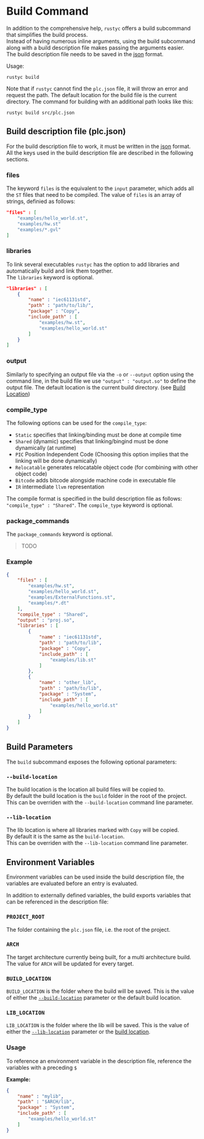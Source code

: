# Build Command 

In addition to the comprehensive help, `rustyc` offers a build subcommand that simplifies the build process. </br>
Instead of having numerous inline arguments, using the build subcommand along with a build description file makes passing the arguments easier. </br>
The build description file needs to be saved in the [json](https://en.wikipedia.org/wiki/JSON) format.

Usage: 

`rustyc build`

Note that if `rustyc` cannot find the `plc.json` file, it will throw an error and request the path. The default location for the build file is the current directory. The command for building with an additional path looks like this:

`rustyc build src/plc.json`


## Build description file (plc.json)

For the build description file to work, it must be written in the [json](https://en.wikipedia.org/wiki/JavaScript_Object_Notation) format. All the keys used in the build description file are described in the following sections. 


### files

The keyword `files` is the equivalent to the `input` parameter, which adds all the `ST` files that need to be compiled. The value of `files` is an array of strings, definied as follows:
```json
"files" : [
    "examples/hello_world.st",
    "examples/hw.st"
    "examples/*.gvl"
]
```


### libraries

To link several executables `rustyc` has the option to add libraries and automatically build and link them together.</br>
The `libraries` keyword is optional.

```json
"libraries" : [
    {
        "name" : "iec61131std",
        "path" : "path/to/lib/",
        "package" : "Copy",
        "include_path" : [
            "examples/hw.st",
            "examples/hello_world.st"
        ]
    }
]
```


### output

Similarly to specifying an output file via the `-o` or `--output` option using the command line, in the build file we use `"output" : "output.so"` to define the output file. The default location is the current build directory. (see [Build Location](#build-location)) 


### compile_type

The following options can be used for the `compile_type`:
<!-- TODO we should probably describe what each of those options do -->
- `Static` specifies that linking/binding must be done at compile time
- `Shared` (dynamic) specifies that linking/bingind must be done dynamically (at runtime)
- `PIC` Position Independent Code (Choosing this option implies that the linking will be done dynamically)
- `Relocatable` generates relocatable object code (for combining with other object code)
- `Bitcode` adds bitcode alongside machine code in executable file
- `IR` intermediate `llvm` representation

The compile format is specified in the build description file as follows:  `"compile_type" : "Shared"`.
The `compile_type` keyword is optional.


### package_commands
The `package_commands` keyword is optional.

> TODO

### Example

```json
{
    "files" : [
        "examples/hw.st",
        "examples/hello_world.st",
        "examples/ExternalFunctions.st",
        "examples/*.dt"
    ],
    "compile_type" : "Shared",
    "output" : "proj.so",
    "libraries" : [
        {
            "name" : "iec61131std",
            "path" : "path/to/lib",
            "package" : "Copy",
            "include_path" : [
                "examples/lib.st"
            ]
        },
        {
            "name" : "other_lib",
            "path" : "path/to/lib",
            "package" : "System",
            "include_path" : [
                "examples/hello_world.st"
            ]
        }
    ]
}
```

## Build Parameters

The `build` subcommand exposes the following optional parameters: 

### `--build-location`

The build location is the location all build files will be copied to. </br>
By default the build location is the `build` folder in the root of the project.</br>
This can be overriden with the `--build-location` command line parameter.

### `--lib-location`

The lib location is where all libraries marked with `Copy` will be copied. </br>
By default it is the same as the `build-location`.</br>
This can be overriden with the `--lib-location` command line parameter.


## Environment Variables

Environment variables can be used inside the build description file, the variables are evaluated before an entry is evaluated.

In addition to externally defined variables, the build exports variables that can be referenced in the description file:

### `PROJECT_ROOT`

The folder containing the `plc.json` file, i.e. the root of the project.

### `ARCH`

The target architecture currently being built, for a multi architecture build. The value for `ARCH` will be updated for every target.

### `BUILD_LOCATION`

`BUILD_LOCATION` is the folder where the build will be saved. This is the value of either the [`--build-location`](#build-location) parameter or the default build location.

### `LIB_LOCATION`

`LIB_LOCATION` is the folder where the lib will be saved. This is the value of either the [`--lib-location`](#lib-location) parameter or the [build location](#build-location).

### Usage

To reference an environment variable in the description file, reference the variables with a preceding `$`

**Example:**
```json
{
	"name" : "mylib",
	"path" : "$ARCH/lib",
	"package" : "System",
	"include_path" : [
		"examples/hello_world.st"
	]
}
```


